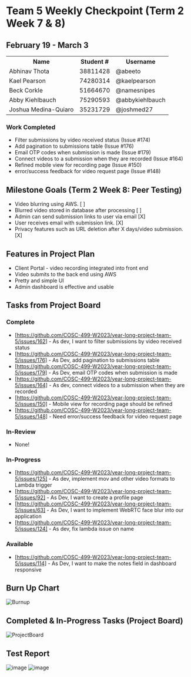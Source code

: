 # Team 5 Weekly Checkpoint (Term 2 Week 7 & 8)
## February 19 - March 3
<table>
  <tr><th>Name</th><th>Student #</th><th>Username</th></tr>
  <tr><td>Abhinav Thota</td><td>38811428</td><td>@abeeto</td></tr>
  <tr><td>Kael Pearson</td><td>74280314</td><td>@kaelpearson</td></tr>
  <tr><td>Beck Corkle</td><td>51664670</td><td>@namesnipes</td></tr>
  <tr><td>Abby Kiehlbauch</td><td>75290593</td><td>@abbykiehlbauch</td></tr>
  <tr><td>Joshua Medina-Quiaro</td><td>35231729</td><td>@joshmed27</td></tr>
</table>

### Work Completed
- Filter submissions by video received status (Issue #174)
- Add pagination to submissions table (Issue #176)
- Email OTP codes when submission is made (Issue #179)
- Connect videos to a submission when they are recorded (Issue #164)
- Refined mobile view for recording page (Issue #150)
- error/success feedback for video request page (Issue #148)

## Milestone Goals (Term 2 Week 8: Peer Testing)
- Video blurring using AWS. [ ]
- Blurred video stored in database after processing [ ]
- Admin can send submission links to user via email [X]
- User receives email with submission link. [X]
- Privacy features such as URL deletion after X days/video submission. [X]

## Features in Project Plan
- Client Portal - video recording integrated into front end
- Video submits to the back end using AWS
- Pretty and simple UI
- Admin dashboard is effective and usable

## Tasks from Project Board
### Complete
- [https://github.com/COSC-499-W2023/year-long-project-team-5/issues/162] - As dev, I want to filter submissions by video received status
- [https://github.com/COSC-499-W2023/year-long-project-team-5/issues/176] - As Dev, add pagination to submissions table
- [https://github.com/COSC-499-W2023/year-long-project-team-5/issues/179] - As Dev, email OTP codes when submission is made
- [https://github.com/COSC-499-W2023/year-long-project-team-5/issues/164] - As dev, connect videos to a submission when they are recorded
- [https://github.com/COSC-499-W2023/year-long-project-team-5/issues/150] - Mobile view for recording page should be refined
- [https://github.com/COSC-499-W2023/year-long-project-team-5/issues/148] - Need error/success feedback for video request page
### In-Review
- None!
### In-Progress
- [https://github.com/COSC-499-W2023/year-long-project-team-5/issues/125] - As dev, implement mov and other video formats to Lambda trigger
- [https://github.com/COSC-499-W2023/year-long-project-team-5/issues/92] - As Dev, I want to create a profile page
- [https://github.com/COSC-499-W2023/year-long-project-team-5/issues/63] - As Dev, I want to implement WebRTC face blur into our application
- [https://github.com/COSC-499-W2023/year-long-project-team-5/issues/124] - As dev, fix lambda issue on name
### Available
- [https://github.com/COSC-499-W2023/year-long-project-team-5/issues/114] - As Dev, I want to make the notes field in dashboard responsive


## Burn Up Chart
![Burnup](https://github.com/COSC-499-W2023/year-long-project-team-5/assets/60419500/281157d4-3e3e-479d-ba76-3a157581378b)

## Completed & In-Progress Tasks (Project Board)
![ProjectBoard](https://github.com/COSC-499-W2023/year-long-project-team-5/assets/60419500/9f7faa4f-76e4-4212-be3a-b535424351e1)

## Test Report
![image](https://github.com/COSC-499-W2023/year-long-project-team-5/assets/79242419/17e70841-1902-4c44-becf-4f48051d0d4a)
![image](https://github.com/COSC-499-W2023/year-long-project-team-5/assets/79242419/79216310-e02f-48c1-afc4-767b47cf4da2)
